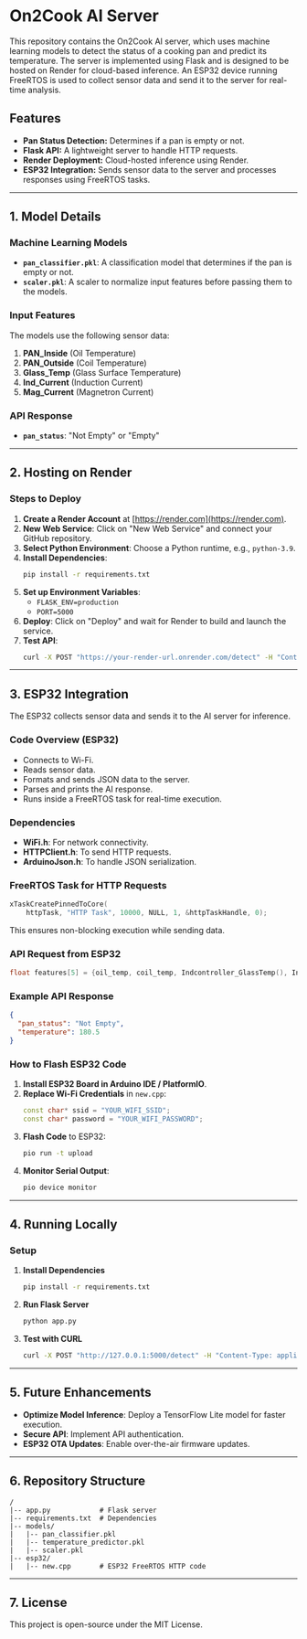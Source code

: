 # On2Cook AI Server

This repository contains the On2Cook AI server, which uses machine learning models to detect the status of a cooking pan and predict its temperature. The server is implemented using Flask and is designed to be hosted on Render for cloud-based inference. An ESP32 device running FreeRTOS is used to collect sensor data and send it to the server for real-time analysis.

## Features
- **Pan Status Detection:** Determines if a pan is empty or not.
- **Flask API:** A lightweight server to handle HTTP requests.
- **Render Deployment:** Cloud-hosted inference using Render.
- **ESP32 Integration:** Sends sensor data to the server and processes responses using FreeRTOS tasks.

---

## 1. Model Details

### Machine Learning Models
- **`pan_classifier.pkl`**: A classification model that determines if the pan is empty or not.
- **`scaler.pkl`**: A scaler to normalize input features before passing them to the models.

### Input Features
The models use the following sensor data:
1. **PAN_Inside** (Oil Temperature)
2. **PAN_Outside** (Coil Temperature)
3. **Glass_Temp** (Glass Surface Temperature)
4. **Ind_Current** (Induction Current)
5. **Mag_Current** (Magnetron Current)

### API Response
- **`pan_status`**: "Not Empty" or "Empty"

---

## 2. Hosting on Render

### Steps to Deploy
1. **Create a Render Account** at [https://render.com](https://render.com).
2. **New Web Service**: Click on "New Web Service" and connect your GitHub repository.
3. **Select Python Environment**: Choose a Python runtime, e.g., `python-3.9`.
4. **Install Dependencies**:
   ```sh
   pip install -r requirements.txt
   ```
5. **Set up Environment Variables**:
   - `FLASK_ENV=production`
   - `PORT=5000`
6. **Deploy**: Click on "Deploy" and wait for Render to build and launch the service.
7. **Test API**:
   ```sh
   curl -X POST "https://your-render-url.onrender.com/detect" -H "Content-Type: application/json" -d '{"features": [50.5, 48.3, 35.0, 1.2, 0.0]}'
   ```

---

## 3. ESP32 Integration

The ESP32 collects sensor data and sends it to the AI server for inference.

### Code Overview (ESP32)
- Connects to Wi-Fi.
- Reads sensor data.
- Formats and sends JSON data to the server.
- Parses and prints the AI response.
- Runs inside a FreeRTOS task for real-time execution.

### Dependencies
- **WiFi.h**: For network connectivity.
- **HTTPClient.h**: To send HTTP requests.
- **ArduinoJson.h**: To handle JSON serialization.

### FreeRTOS Task for HTTP Requests
```cpp
xTaskCreatePinnedToCore(
    httpTask, "HTTP Task", 10000, NULL, 1, &httpTaskHandle, 0);
```
This ensures non-blocking execution while sending data.

### API Request from ESP32
```cpp
float features[5] = {oil_temp, coil_temp, Indcontroller_GlassTemp(), Indcontroller_IndCurr(), Mag_cur};
```

### Example API Response
```json
{
  "pan_status": "Not Empty",
  "temperature": 180.5
}
```

### How to Flash ESP32 Code
1. **Install ESP32 Board in Arduino IDE / PlatformIO**.
2. **Replace Wi-Fi Credentials** in `new.cpp`:
   ```cpp
   const char* ssid = "YOUR_WIFI_SSID";
   const char* password = "YOUR_WIFI_PASSWORD";
   ```
3. **Flash Code** to ESP32:
   ```sh
   pio run -t upload
   ```
4. **Monitor Serial Output**:
   ```sh
   pio device monitor
   ```

---

## 4. Running Locally

### Setup
1. **Install Dependencies**
   ```sh
   pip install -r requirements.txt
   ```
2. **Run Flask Server**
   ```sh
   python app.py
   ```
3. **Test with CURL**
   ```sh
   curl -X POST "http://127.0.0.1:5000/detect" -H "Content-Type: application/json" -d '{"features": [50.5, 48.3, 35.0, 1.2, 0.0]}'
   ```

---

## 5. Future Enhancements
- **Optimize Model Inference**: Deploy a TensorFlow Lite model for faster execution.
- **Secure API**: Implement API authentication.
- **ESP32 OTA Updates**: Enable over-the-air firmware updates.

---

## 6. Repository Structure
```
/
|-- app.py            # Flask server
|-- requirements.txt  # Dependencies
|-- models/
|   |-- pan_classifier.pkl
|   |-- temperature_predictor.pkl
|   |-- scaler.pkl
|-- esp32/
|   |-- new.cpp       # ESP32 FreeRTOS HTTP code
```

---

## 7. License
This project is open-source under the MIT License.

